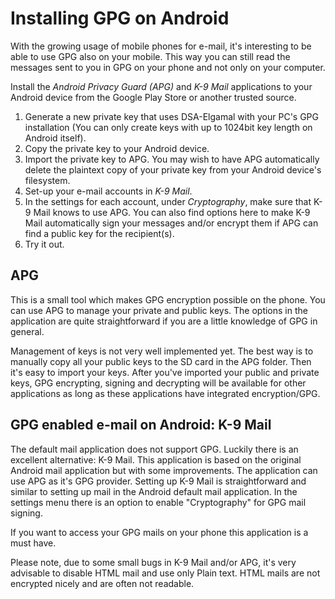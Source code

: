 Installing GPG on Android
=========================

With the growing usage of mobile phones for e-mail, it's interesting to be able to use GPG also on your mobile. This way you can still read the messages sent to you in GPG on your phone and not only on your computer. 

Install the *Android Privacy Guard (APG)* and *K-9 Mail* applications to your Android device from the Google Play Store or another trusted source.

 1. Generate a new private key that uses DSA-Elgamal with your PC's GPG installation (You can only create keys with up to 1024bit key length on Android itself).
 2. Copy the private key to your Android device.
 3. Import the private key to APG. You may wish to have APG automatically delete the plaintext copy of your private key from your Android device's filesystem.
 4. Set-up your e-mail accounts in *K-9 Mail*.
 5. In the settings for each account, under *Cryptography*, make sure that K-9 Mail knows to use APG. You can also find options here to make K-9 Mail automatically sign your messages and/or encrypt them if APG can find a public key for the recipient(s).
 6. Try it out.

APG
---

This is a small tool which makes GPG encryption possible on the phone. You can use APG to manage your private and public keys. The options in the application are quite straightforward if you are a little knowledge of GPG in general.

Management of keys is not very well implemented yet. The best way is to manually copy all your public keys to the SD card in the APG folder. Then it's easy to import your keys. After you've imported your public and private keys, GPG encrypting, signing and decrypting will be available for other applications as long as these applications have integrated encryption/GPG.

GPG enabled e-mail on Android: K-9 Mail
---------------------------------------

The default mail application does not support GPG. Luckily there is an excellent alternative: K-9 Mail. This application is based on the original Android mail application but with some improvements. The application can use APG as it's GPG provider. Setting up K-9 Mail is straightforward and similar to setting up mail in the Android default mail application. In the settings menu there is an option to enable "Cryptography" for GPG mail signing.

If you want to access your GPG mails on your phone this application is a must have.

Please note, due to some small bugs in K-9 Mail and/or APG, it's very advisable to disable HTML mail and use only Plain text. HTML mails are not encrypted nicely and are often not readable.